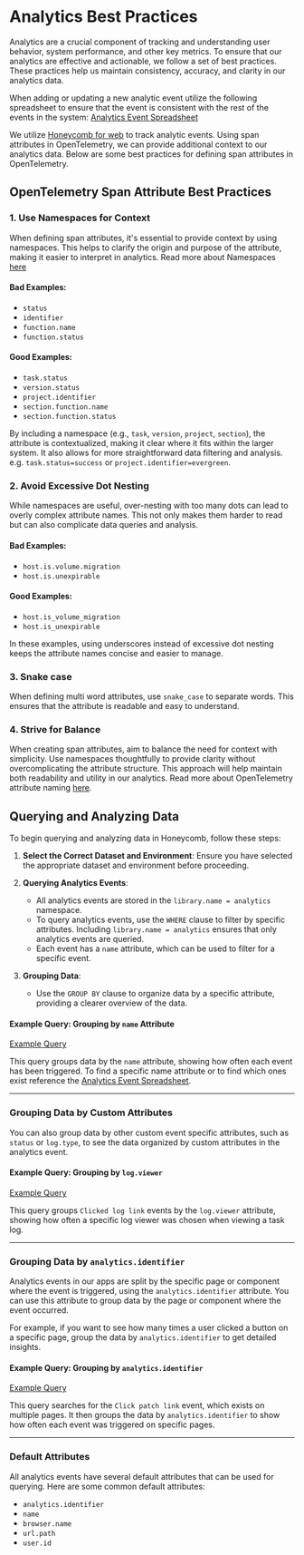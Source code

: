 # Analytics Best Practices

Analytics are a crucial component of tracking and understanding user behavior,
system performance, and other key metrics. To ensure that our analytics are
effective and actionable, we follow a set of best practices. These practices
help us maintain consistency, accuracy, and clarity in our analytics data.

When adding or updating a new analytic event utilize the following spreadsheet
to ensure that the event is consistent with the rest of the events in the
system:
[Analytics Event Spreadsheet](https://docs.google.com/spreadsheets/d/1s4_nq8ZiphXp5Uq_-9HT6GPqz-KOyaq6HuvmXYaSNzg/edit?gid=0#gid=0)

We utilize
[Honeycomb for web](https://docs.honeycomb.io/send-data/javascript-browser/honeycomb-distribution/)
to track analytic events. Using span attributes in OpenTelemetry, we can provide
additional context to our analytics data. Below are some best practices for
defining span attributes in OpenTelemetry.

## OpenTelemetry Span Attribute Best Practices

### 1. Use Namespaces for Context

When defining span attributes, it's essential to provide context by using
namespaces. This helps to clarify the origin and purpose of the attribute,
making it easier to interpret in analytics. Read more about Namespaces
[here](https://docs.honeycomb.io/get-started/best-practices/organizing-data/#namespace-custom-fields)

#### Bad Examples:

- `status`
- `identifier`
- `function.name`
- `function.status`

#### Good Examples:

- `task.status`
- `version.status`
- `project.identifier`
- `section.function.name`
- `section.function.status`

By including a namespace (e.g., `task`, `version`, `project`, `section`), the
attribute is contextualized, making it clear where it fits within the larger
system. It also allows for more straightforward data filtering and analysis.
e.g. `task.status=success` or `project.identifier=evergreen`.

### 2. Avoid Excessive Dot Nesting

While namespaces are useful, over-nesting with too many dots can lead to overly
complex attribute names. This not only makes them harder to read but can also
complicate data queries and analysis.

#### Bad Examples:

- `host.is.volume.migration`
- `host.is.unexpirable`

#### Good Examples:

- `host.is_volume_migration`
- `host.is_unexpirable`

In these examples, using underscores instead of excessive dot nesting keeps the
attribute names concise and easier to manage.

### 3. Snake case

When defining multi word attributes, use `snake_case` to separate words. This
ensures that the attribute is readable and easy to understand.

### 4. Strive for Balance

When creating span attributes, aim to balance the need for context with
simplicity. Use namespaces thoughtfully to provide clarity without
overcomplicating the attribute structure. This approach will help maintain both
readability and utility in our analytics. Read more about OpenTelemetry
attribute naming
[here](https://opentelemetry.io/docs/specs/semconv/general/attribute-naming/).

## Querying and Analyzing Data

To begin querying and analyzing data in Honeycomb, follow these steps:

1. **Select the Correct Dataset and Environment**: Ensure you have selected the
   appropriate dataset and environment before proceeding.

2. **Querying Analytics Events**:
   - All analytics events are stored in the `library.name = analytics`
     namespace.
   - To query analytics events, use the `WHERE` clause to filter by specific
     attributes. Including `library.name = analytics` ensures that only
     analytics events are queried.
   - Each event has a `name` attribute, which can be used to filter for a
     specific event.

3. **Grouping Data**:
   - Use the `GROUP BY` clause to organize data by a specific attribute,
     providing a clearer overview of the data.

#### Example Query: Grouping by `name` Attribute

[Example Query](https://ui.honeycomb.io/mongodb-4b/environments/production/datasets/spruce/result/5digXmz9RyA)

This query groups data by the `name` attribute, showing how often each event has
been triggered. To find a specific name attribute or to find which ones exist
reference the
[Analytics Event Spreadsheet](https://docs.google.com/spreadsheets/d/1s4_nq8ZiphXp5Uq_-9HT6GPqz-KOyaq6HuvmXYaSNzg/edit?gid=0#gid=0).

---

### Grouping Data by Custom Attributes

You can also group data by other custom event specific attributes, such as
`status` or `log.type`, to see the data organized by custom attributes in the
analytics event.

#### Example Query: Grouping by `log.viewer`

[Example Query](https://ui.honeycomb.io/mongodb-4b/environments/production/datasets/spruce/result/gqxr5j4CrDh)

This query groups `Clicked log link` events by the `log.viewer` attribute,
showing how often a specific log viewer was chosen when viewing a task log.

---

### Grouping Data by `analytics.identifier`

Analytics events in our apps are split by the specific page or component where
the event is triggered, using the `analytics.identifier` attribute. You can use
this attribute to group data by the page or component where the event occurred.

For example, if you want to see how many times a user clicked a button on a
specific page, group the data by `analytics.identifier` to get detailed
insights.

#### Example Query: Grouping by `analytics.identifier`

[Example Query](https://ui.honeycomb.io/mongodb-4b/environments/production/datasets/spruce/result/9geStAzEFQb?hideCompare)

This query searches for the `Click patch link` event, which exists on multiple
pages. It then groups the data by `analytics.identifier` to show how often each
event was triggered on specific pages.

---

### Default Attributes

All analytics events have several default attributes that can be used for
querying. Here are some common default attributes:

- `analytics.identifier`
- `name`
- `browser.name`
- `url.path`
- `user.id`
